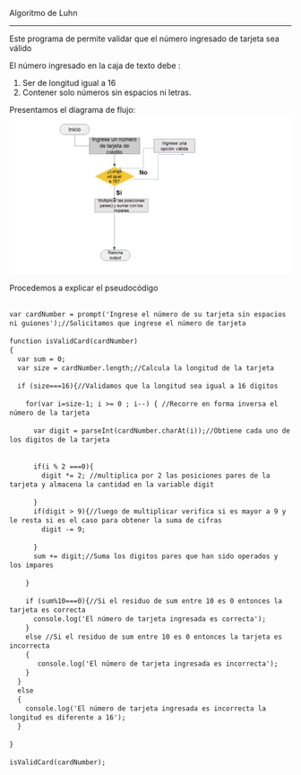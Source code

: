 Algoritmo de Luhn
____________________________
Este programa de permite validar que el número ingresado de tarjeta sea válido

 


 
El número ingresado en la caja de texto  debe :
1. Ser de longitud igual a 16
2. Contener solo números sin espacios ni letras.

Presentamos el diagrama de flujo:
![recursos](assets/docs/diagramaDeFlujo.jpg)


 
Procedemos a explicar el pseudocódigo
```[javascript]

var cardNumber = prompt('Ingrese el número de su tarjeta sin espacios ni guiones');//Solicitamos que ingrese el número de tarjeta

function isValidCard(cardNumber)
{
  var sum = 0;
  var size = cardNumber.length;//Calcula la longitud de la tarjeta
  
  if (size===16){//Validamos que la longitud sea igual a 16 digitos 
    
    for(var i=size-1; i >= 0 ; i--) { //Recorre en forma inversa el número de la tarjeta
      
      var digit = parseInt(cardNumber.charAt(i));//Obtiene cada uno de los digitos de la tarjeta
      
      
      if(i % 2 ===0){
        digit *= 2; //multiplica por 2 las posiciones pares de la tarjeta y almacena la cantidad en la variable digit 
        
      }
      if(digit > 9){//luego de multiplicar verifica si es mayor a 9 y le resta si es el caso para obtener la suma de cifras
        digit -= 9;
        
      }
      sum += digit;//Suma los digitos pares que han sido operados y los impares
      
    }
     
    if (sum%10===0){//Si el residuo de sum entre 10 es 0 entonces la tarjeta es correcta
      console.log('El número de tarjeta ingresada es correcta'); 
    }
    else //Si el residuo de sum entre 10 es 0 entonces la tarjeta es incorrecta
    {
       console.log('El número de tarjeta ingresada es incorrecta');
    }
  }
  else
  {
    console.log('El número de tarjeta ingresada es incorrecta la longitud es diferente a 16');
  }
  
}

isValidCard(cardNumber);
